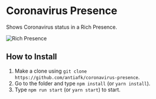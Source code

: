 # Coronavirus Presence
Shows Coronavirus status in a Rich Presence.

![Rich Presence](https://i.imgur.com/9OrKEkE.png)

## How to Install

1. Make a clone using `git clone https://github.com/antiafk/coronavirus-presence`.
2. Go to the folder and type `npm install` (or `yarn install`).
3. Type `npm run start` (or `yarn start`) to start.
